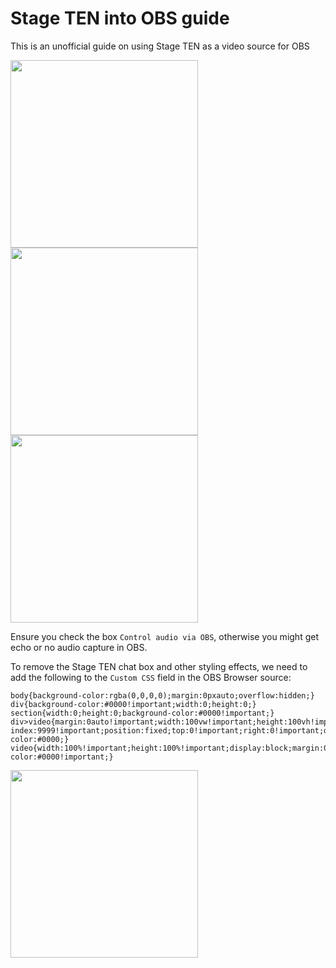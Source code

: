 # Stage TEN into OBS guide

This is an unofficial guide on using Stage TEN as a video source for OBS

<img src="https://user-images.githubusercontent.com/2575698/203494522-90279f82-b99b-44f6-9851-90000c7a6835.png" width="300" /><img src="https://user-images.githubusercontent.com/2575698/203493911-7b225b92-81a4-40f9-ba47-d51738253aad.png" width="300" /><img src="https://user-images.githubusercontent.com/2575698/203493652-d81e92f9-e21e-4489-9273-3b8f4863cd16.png" width="300" />


Ensure you check the box `Control audio via OBS`, otherwise you might get echo or no audio capture in OBS.


To remove the Stage TEN chat box and other styling effects, we need to add the following to the `Custom CSS` field in the OBS Browser source:
```
body{background-color:rgba(0,0,0,0);margin:0pxauto;overflow:hidden;}
div{background-color:#0000!important;width:0;height:0;}
section{width:0;height:0;background-color:#0000!important;}
div>video{margin:0auto!important;width:100vw!important;height:100vh!important;z-index:9999!important;position:fixed;top:0!important;right:0!important;display:block!important;background-color:#0000;}
video{width:100%!important;height:100%!important;display:block;margin:0auto;padding:0;background-color:#0000!important;}
```

<img src="https://user-images.githubusercontent.com/2575698/203493136-7c850584-4936-46cc-976b-e27c6e3cd9df.png" width="300" />

